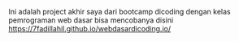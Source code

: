 Ini adalah project akhir saya dari bootcamp dicoding dengan kelas pemrograman web dasar
bisa mencobanya disini https://7fadillahil.github.io/webdasardicoding.io/
